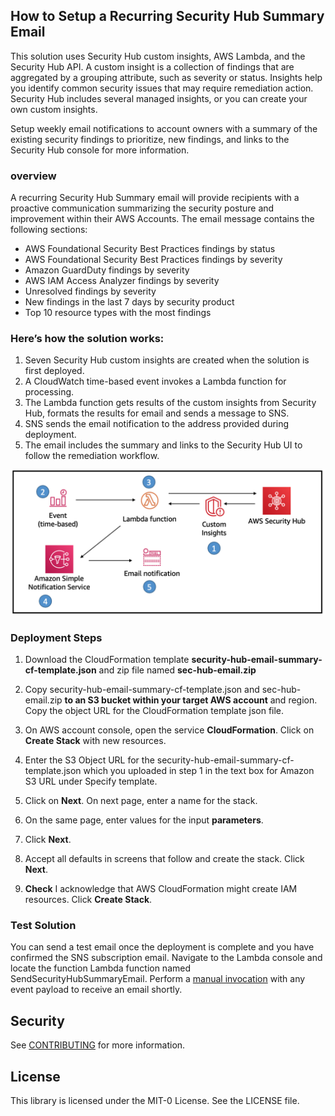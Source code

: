 ## How to Setup a Recurring Security Hub Summary Email

This solution uses Security Hub custom insights, AWS Lambda, and the Security Hub API. A custom insight is a collection of findings that are aggregated by a grouping attribute, such as severity or status. Insights help you identify common security issues that may require remediation action. Security Hub includes several managed insights, or you can create your own custom insights.  

Setup weekly email notifications to account owners with a summary of the existing security findings to prioritize, new findings, and links to the Security Hub console for more information. 

### overview
A recurring Security Hub Summary email will provide recipients with a proactive communication summarizing the security posture and improvement within their AWS Accounts.  The email message contains the following sections:

- AWS Foundational Security Best Practices findings by status
- AWS Foundational Security Best Practices findings by severity
- Amazon GuardDuty findings by severity
- AWS IAM Access Analyzer findings by severity
- Unresolved findings by severity
- New findings in the last 7 days by security product 
- Top 10 resource types with the most findings

### Here’s how the solution works:
1.	Seven Security Hub custom insights are created when the solution is first deployed.
2.	A CloudWatch time-based event invokes a Lambda function for processing.
3.	The Lambda function gets results of the custom insights from Security Hub, formats the results for email and sends a message to SNS.
4.	SNS sends the email notification to the address provided during deployment.
5.	The email includes the summary and links to the Security Hub UI to follow the remediation workflow.

![diagram](docs/diagram.png)

### Deployment Steps

1.	Download the CloudFormation template **security-hub-email-summary-cf-template.json** and zip file named **sec-hub-email.zip**

2. Copy security-hub-email-summary-cf-template.json and sec-hub-email.zip **to an S3 bucket within your target AWS account** and region.  Copy the object URL for the CloudFormation template json file.

3. On AWS account console, open the service **CloudFormation**. Click on **Create Stack** with new resources.

4.	Enter the S3 Object URL for the security-hub-email-summary-cf-template.json which you uploaded in step 1 in the text box for Amazon S3 URL under Specify template.

5.	Click on **Next**. On next page, enter a name for the stack.

6.	On the same page, enter values for the input **parameters**. 

7.	Click **Next**.

8.	Accept all defaults in screens that follow and create the stack. Click **Next**.

9.	**Check** I acknowledge that AWS CloudFormation might create IAM resources. Click **Create Stack**.

### Test Solution
You can send a test email once the deployment is complete and you have confirmed the SNS subscription email.  Navigate to the Lambda console and locate the function Lambda function named SendSecurityHubSummaryEmail.  Perform a [manual invocation](https://docs.aws.amazon.com/lambda/latest/dg/getting-started-create-function.html#get-started-invoke-manually) with any event payload to receive an email shortly. 

## Security

See [CONTRIBUTING](CONTRIBUTING.md#security-issue-notifications) for more information.

## License

This library is licensed under the MIT-0 License. See the LICENSE file.

